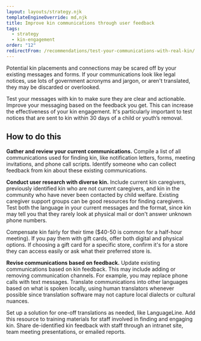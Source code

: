 ```yaml
---
layout: layouts/strategy.njk
templateEngineOverride: md,njk
title: Improve kin communications through user feedback
tags:
  - strategy
  - kin-engagement
order: "12"
redirectFrom: /recommendations/test-your-communications-with-real-kin/
---
```


Potential kin placements and connections may be scared off by your existing messages and forms. If your communications look like legal notices, use lots of government acronyms and jargon, or aren't translated, they may be discarded or overlooked.

Test your messages with kin to make sure they are clear and actionable. Improve your messaging based on the feedback you get. This can increase the effectiveness of your kin engagement. It's particularly important to test notices that are sent to kin within 30 days of a child or youth’s removal.

## How to do this

**Gather and review your current communications.** Compile a list of all communications used for finding kin, like notification letters, forms, meeting invitations, and phone call scripts. Identify someone who can collect feedback from kin about these existing communications.

**Conduct user research with diverse kin.** Include current kin caregivers, previously identified kin who are not current caregivers, and kin in the community who have never been contacted by child welfare. Existing caregiver support groups can be good resources for finding caregivers. Test both the language in your current messages and the format, since kin may tell you that they rarely look at physical mail or don't answer unknown phone numbers.

Compensate kin fairly for their time ($40-50 is common for a half-hour meeting). If you pay them with gift cards, offer both digital and physical options. If choosing a gift card for a specific store, confirm it's for a store they can access easily or ask what their preferred store is.

**Revise communications based on feedback.** Update existing communications based on kin feedback. This may include adding or removing communication channels. For example, you may replace phone calls with text messages. Translate communications into other languages based on what is spoken locally, using human translators whenever possible since translation software may not capture local dialects or cultural nuances.

Set up a solution for one-off translations as needed, like LanguageLine. Add this resource to training materials for staff involved in finding and engaging kin. Share de-identified kin feedback with staff through an intranet site, team meeting presentations, or emailed reports.

